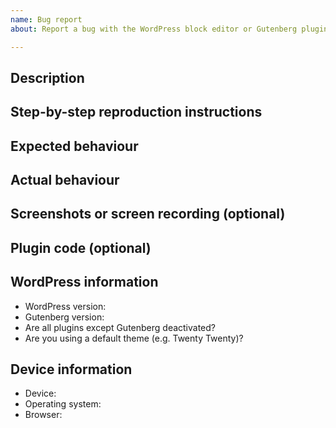 ```yaml
---
name: Bug report
about: Report a bug with the WordPress block editor or Gutenberg plugin

---
```


<!--
Please fill out ALL required sections. Bug reports with missing information will be
closed.

Before submitting a bug report:

- Check if the bug has already been fixed by updating WordPress and/or Gutenberg.
- Check if the bug is caused by a plugin by deactivating all plugins except Gutenberg.
- Check if the bug is caused by a theme by activating a default theme e.g. Twenty Twenty.

If this is a security issue, please report it in HackerOne instead:
https://hackerone.com/wordpress
-->

## Description
<!-- Please write a brief description of the bug. -->

## Step-by-step reproduction instructions
<!--
Please list the steps needed to reproduce the bug. For example:
1. Go to '...'
2. Click on '...'
3. Scroll down to '...'
-->

## Expected behaviour
<!-- Please describe what you expected to happen. -->

## Actual behaviour
<!-- Please describe what actually happened. -->

## Screenshots or screen recording (optional)
<!--
If possible, please upload a screenshot or screen recording which demonstrates
the bug. You can use LIEcap to create a GIF screen recording:
https://www.cockos.com/licecap/
-->

## Plugin code (optional)
<!--
If this bug is to do with a developer API, please share a code snippet or plugin
code that demonstrates the issue. You can use GitHub Gist to share multiple code
files:
https://gist.github.com
-->

## WordPress information
- WordPress version: <!-- e.g. "5.6.0" -->
- Gutenberg version: <!-- e.g. "9.4.0" or "Not installed" -->
- Are all plugins except Gutenberg deactivated? <!-- "Yes" or "No" -->
- Are you using a default theme (e.g. Twenty Twenty)? <!-- "Yes" or "No" -->

## Device information
- Device: <!-- e.g. "Desktop" or "iPhone 11" -->
- Operating system: <!-- e.g. "Windows 10" or "iOS 14" -->
- Browser: <!-- e.g. "Chrome 86.0" or "Mobile Safari" -->
